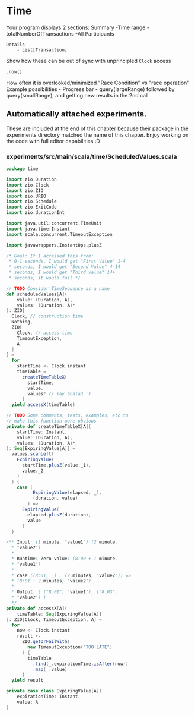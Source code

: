 # Time
Your program displays 2 sections:
    Summary
        -Time range
        -totalNumberOfTransactions 
        -All Participants

    Details
        - List[Transaction]
        
Show how these can be out of sync with unprincipled `Clock` access

`.now()`

How often it is overlooked/minimized
"Race Condition" vs "race operation"
Example possibilities
    - Progress bar
    - query(largeRange) followed by query(smallRange), and getting new results in the 2nd call

## Automatically attached experiments.
 These are included at the end of this 
 chapter because their package in the
 experiments directory matched the name
 of this chapter. Enjoy working on the
 code with full editor capabilities :D
 
 

### experiments/src/main/scala/time/ScheduledValues.scala
```scala
package time

import zio.Duration
import zio.Clock
import zio.ZIO
import zio.URIO
import zio.Schedule
import zio.ExitCode
import zio.durationInt

import java.util.concurrent.TimeUnit
import java.time.Instant
import scala.concurrent.TimeoutException

import javawrappers.InstantOps.plusZ

/* Goal: If I accessed this from:
 * 0-1 seconds, I would get "First Value" 1-4
 * seconds, I would get "Second Value" 4-14
 * seconds, I would get "Third Value" 14+
 * seconds, it would fail */

// TODO Consider TimeSequence as a name
def scheduledValues[A](
    value: (Duration, A),
    values: (Duration, A)*
): ZIO[
  Clock, // construction time
  Nothing,
  ZIO[
    Clock, // access time
    TimeoutException,
    A
  ]
] =
  for
    startTime <- Clock.instant
    timeTable =
      createTimeTableX(
        startTime,
        value,
        values* // Yay Scala3 :)
      )
  yield accessX(timeTable)

// TODO Some comments, tests, examples, etc to
// make this function more obvious
private def createTimeTableX[A](
    startTime: Instant,
    value: (Duration, A),
    values: (Duration, A)*
): Seq[ExpiringValue[A]] =
  values.scanLeft(
    ExpiringValue(
      startTime.plusZ(value._1),
      value._2
    )
  ) {
    case (
          ExpiringValue(elapsed, _),
          (duration, value)
        ) =>
      ExpiringValue(
        elapsed.plusZ(duration),
        value
      )
  }

/** Input: (1 minute, "value1") (2 minute,
  * "value2")
  *
  * Runtime: Zero value: (8:00 + 1 minute,
  * "value1")
  *
  * case ((8:01, _) , (2.minutes, "value2")) =>
  * (8:01 + 2.minutes, "value2")
  *
  * Output: ( ("8:01", "value1"), ("8:03",
  * "value2") )
  */
private def accessX[A](
    timeTable: Seq[ExpiringValue[A]]
): ZIO[Clock, TimeoutException, A] =
  for
    now <- Clock.instant
    result <-
      ZIO.getOrFailWith(
        new TimeoutException("TOO LATE")
      ) {
        timeTable
          .find(_.expirationTime.isAfter(now))
          .map(_.value)
      }
  yield result

private case class ExpiringValue[A](
    expirationTime: Instant,
    value: A
)

```

            